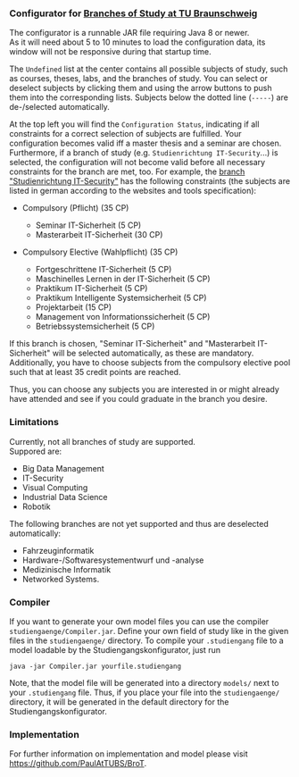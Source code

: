 ### Configurator for [Branches of Study at TU Braunschweig][1]

The configurator is a runnable JAR file requiring Java 8 or newer.  
As it will need about 5 to 10 minutes to load the configuration data, its window
will not be responsive during that startup time.

The `Undefined` list at the center contains all possible subjects of study, such as
courses, theses, labs, and the branches of study.
You can select or deselect subjects by clicking them and using the arrow buttons to push them into
the corresponding lists. Subjects below the dotted line (`-----`) are de-/selected automatically.

At the top left you will find the `Configuration Status`, indicating if all constraints
for a correct selection of subjects are fulfilled.
Your configuration becomes valid iff a master thesis and a seminar are chosen.
Furthermore, if a branch of study (e.g. `Studienrichtung IT-Security`...) is selected,
the configuration will not become valid before all necessary constraints for the branch are met, too.
For example, the [branch "Studienrichtung IT-Security"][2] has the following constraints
(the subjects are listed in german according to the websites and tools specification):

- Compulsory (Pflicht) (35 CP)
   - Seminar IT-Sicherheit (5 CP)
   - Masterarbeit IT-Sicherheit (30 CP)

- Compulsory Elective (Wahlpflicht) (35 CP)
   - Fortgeschrittene IT-Sicherheit (5 CP)
   - Maschinelles Lernen in der IT-Sicherheit (5 CP)
   - Praktikum IT-Sicherheit (5 CP)
   - Praktikum Intelligente Systemsicherheit (5 CP)
   - Projektarbeit (15 CP)
   - Management von Informationssicherheit (5 CP)
   - Betriebssystemsicherheit (5 CP)

If this branch is chosen, "Seminar IT-Sicherheit" and "Masterarbeit IT-Sicherheit" will be selected automatically, as these are mandatory.
Additionally, you have to choose subjects from the compulsory elective pool such that at least 35 credit points are reached.

Thus, you can choose any subjects you are interested in or might already have attended and see if you could graduate in the branch you desire.

### Limitations

Currently, not all branches of study are supported.  
Suppored are:
  + Big Data Management
  + IT-Security
  + Visual Computing
  + Industrial Data Science
  + Robotik

The following branches are not yet supported and thus are deselected automatically:
  - Fahrzeuginformatik
  - Hardware-/Softwaresystementwurf und -analyse
  - Medizinische Informatik
  - Networked Systems.
  
### Compiler

If you want to generate your own model files you can use the compiler `studiengaenge/Compiler.jar`.
Define your own field of study like in the given files in the `studiengaenge/` directory.
To compile your `.studiengang` file to a model loadable by the Studiengangskonfigurator, just run	

	java -jar Compiler.jar yourfile.studiengang
	
Note, that the model file will be generated into a directory `models/` next to your `.studiengang` file.
Thus, if you place your file into the `studiengaenge/` directory, it will be generated in the default directory for the Studiengangskonfigurator.

### Implementation
For further information on implementation and model please visit https://github.com/PaulAtTUBS/BroT.

[1]: https://www.tu-braunschweig.de/informatik-msc/struktur/studienrichtungen
[2]: https://www.tu-braunschweig.de/informatik-msc/struktur/studienrichtungen/it-sicherheit

